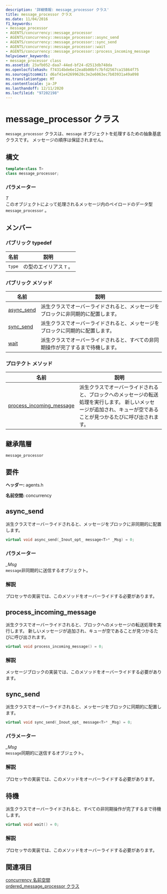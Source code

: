 ```yaml
---
description: '詳細情報: message_processor クラス'
title: message_processor クラス
ms.date: 11/04/2016
f1_keywords:
- message_processor
- AGENTS/concurrency::message_processor
- AGENTS/concurrency::message_processor::async_send
- AGENTS/concurrency::message_processor::sync_send
- AGENTS/concurrency::message_processor::wait
- AGENTS/concurrency::message_processor::process_incoming_message
helpviewer_keywords:
- message_processor class
ms.assetid: 23afb052-daa7-44ed-bf24-d2513db748da
ms.openlocfilehash: f74314bde6e12ea8b00bfc7bfd2567ca15864f75
ms.sourcegitcommit: d6af41e42699628c3e2e6063ec7b03931a49a098
ms.translationtype: MT
ms.contentlocale: ja-JP
ms.lasthandoff: 12/11/2020
ms.locfileid: "97202198"
---
```

# <a name="message_processor-class"></a>message_processor クラス

`message_processor` クラスは、`message` オブジェクトを処理するための抽象基底クラスです。 メッセージの順序は保証されません。

## <a name="syntax"></a>構文

```cpp
template<class T>
class message_processor;
```

### <a name="parameters"></a>パラメーター

*T*<br/>
このオブジェクトによって処理されるメッセージ内のペイロードのデータ型 `message_processor` 。

## <a name="members"></a>メンバー

### <a name="public-typedefs"></a>パブリック typedef

|名前|説明|
|----------|-----------------|
|`type`|の型のエイリアス `T` 。|

### <a name="public-methods"></a>パブリック メソッド

|名前|説明|
|----------|-----------------|
|[async_send](#async_send)|派生クラスでオーバーライドされると、メッセージをブロックに非同期的に配置します。|
|[sync_send](#sync_send)|派生クラスでオーバーライドされると、メッセージをブロックに同期的に配置します。|
|[wait](#wait)|派生クラスでオーバーライドされると、すべての非同期操作が完了するまで待機します。|

### <a name="protected-methods"></a>プロテクト メソッド

|名前|説明|
|----------|-----------------|
|[process_incoming_message](#process_incoming_message)|派生クラスでオーバーライドされると、ブロックへのメッセージの転送処理を実行します。 新しいメッセージが追加され、キューが空であることが見つかるたびに呼び出されます。|

## <a name="inheritance-hierarchy"></a>継承階層

`message_processor`

## <a name="requirements"></a>要件

**ヘッダー:** agents.h

**名前空間:** concurrency

## <a name="async_send"></a><a name="async_send"></a> async_send

派生クラスでオーバーライドされると、メッセージをブロックに非同期的に配置します。

```cpp
virtual void async_send(_Inout_opt_ message<T>* _Msg) = 0;
```

### <a name="parameters"></a>パラメーター

*_Msg*<br/>
`message`非同期的に送信するオブジェクト。

### <a name="remarks"></a>解説

プロセッサの実装では、このメソッドをオーバーライドする必要があります。

## <a name="process_incoming_message"></a><a name="process_incoming_message"></a> process_incoming_message

派生クラスでオーバーライドされると、ブロックへのメッセージの転送処理を実行します。 新しいメッセージが追加され、キューが空であることが見つかるたびに呼び出されます。

```cpp
virtual void process_incoming_message() = 0;
```

### <a name="remarks"></a>解説

メッセージブロックの実装では、このメソッドをオーバーライドする必要があります。

## <a name="sync_send"></a><a name="sync_send"></a> sync_send

派生クラスでオーバーライドされると、メッセージをブロックに同期的に配置します。

```cpp
virtual void sync_send(_Inout_opt_ message<T>* _Msg) = 0;
```

### <a name="parameters"></a>パラメーター

*_Msg*<br/>
`message`同期的に送信するオブジェクト。

### <a name="remarks"></a>解説

プロセッサの実装では、このメソッドをオーバーライドする必要があります。

## <a name="wait"></a><a name="wait"></a> 待機

派生クラスでオーバーライドされると、すべての非同期操作が完了するまで待機します。

```cpp
virtual void wait() = 0;
```

### <a name="remarks"></a>解説

プロセッサの実装では、このメソッドをオーバーライドする必要があります。

## <a name="see-also"></a>関連項目

[concurrency 名前空間](concurrency-namespace.md)<br/>
[ordered_message_processor クラス](ordered-message-processor-class.md)
